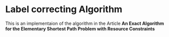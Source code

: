 # Label correcting Algorithm

This is an implementaion of the algorithm in the Article **An Exact Algorithm for the Elementary Shortest Path Problem with Resource Constraints**
